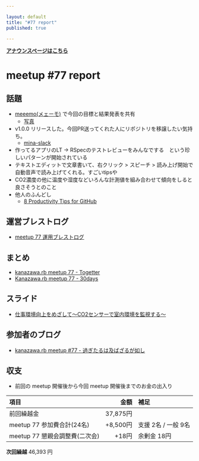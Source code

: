 ```yaml
---

layout: default
title: "#77 report"
published: true

---
```


<div style="text-align: left;"><a href="./"><strong>アナウンスページはこちら</strong></a></div>

# meetup #77 report

## 話題

* [meeemo(メェーモ)](https://meeemo.space/) で今回の目標と結果発表を共有
  + [写真](http://30d.jp/kzrb/67/user/cotton/photo/75)
* v1.0.0 リリースした。今回PR送ってくれた人にリポジトリを移譲したい気持ち。
  + [mina-slack](https://github.com/TAKAyukiatkwsk/mina-slack)
* 作ってるアプリのLT → RSpecのテストレビューをみんなでする　という珍しいパターンが開始されている
* テキストエディットで文章書いて、右クリック > スピーチ > 読み上げ開始で自動音声で読み上げてくれる。すごいtipsや
* CO2濃度の他に温度や湿度などいろんな計測値を組み合わせて傾向をしると良さそうとのこと
* 他人のふんどし
  + [8 Productivity Tips for GitHub](https://dev.to/_darrenburns/8-productivity-tips-for-github-44kn)

## 運営ブレストログ

* [meetup 77 運用ブレストログ](https://github.com/kanazawarb/meetup/wiki/meetup-77-%E9%81%8B%E7%94%A8%E3%83%96%E3%83%AC%E3%82%B9%E3%83%88%E3%83%AD%E3%82%B0)

## まとめ

* [kanazawa.rb meetup 77 - Togetter](https://togetter.com/li/1311153)
* [Kanazawa.rb meetup 77 - 30days](http://30d.jp/kzrb/67)


## スライド

* [仕事環境向上をめざして〜CO2センサーで室内環境を監視する〜](https://speakerdeck.com/izawa/shi-shi-huan-jing-xiang-shang-womezasite-co2sensadeshi-nei-huan-jing-wojian-shi-suru)

## 参加者のブログ

* [kanazawa\.rb meetup \#77 \- 過ぎたるは及ばざるが如し](https://www.aligatame.net/entry/2019/01/22/200915)



## 収支

* 前回の meetup 開催後から今回 meetup 開催後までのお金の出入り

|項目                           |金額         |補足                                               |
|:------------------------------|------------:|:--------------------------------------------------|
| 前回繰越金                    |    37,875円 |                                                   |
| meetup 77 参加費合計(24名)    |    +8,500円 | 支援 2名 / 一般 9名                                  |
| meetup 77 懇親会調整費(二次会)|        +18円 | 余剰金 18円                                          |

**次回繰越**  46,393 円

